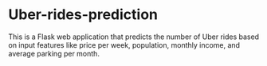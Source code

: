 # Uber-rides-prediction
This is a Flask web application that predicts the number of Uber rides based on input features like price per week, population, monthly income, and average parking per month.
